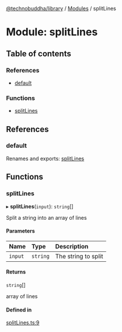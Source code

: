 [@technobuddha/library](../../README.md) / [Modules](../Modules.md) / splitLines

# Module: splitLines

## Table of contents

### References

- [default](splitLines.md#default)

### Functions

- [splitLines](splitLines.md#splitlines)

## References

### default

Renames and exports: [splitLines](splitLines.md#splitlines)

## Functions

### splitLines

▸ **splitLines**(`input`): `string`[]

Split a string into an array of lines

#### Parameters

| Name | Type | Description |
| :------ | :------ | :------ |
| `input` | `string` | The string to split |

#### Returns

`string`[]

array of lines

#### Defined in

[splitLines.ts:9](../../src/splitLines.ts#L9)
